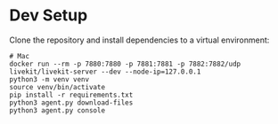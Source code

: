 # Dev Setup

Clone the repository and install dependencies to a virtual environment:

```console
# Mac
docker run --rm -p 7880:7880 -p 7881:7881 -p 7882:7882/udp livekit/livekit-server --dev --node-ip=127.0.0.1
python3 -m venv venv
source venv/bin/activate
pip install -r requirements.txt
python3 agent.py download-files
python3 agent.py console
```
